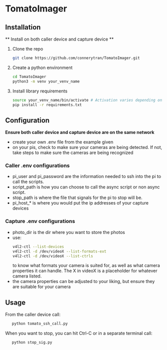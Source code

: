 # TomatoImager



## Installation

** Install on both caller device and capture device **

1. Clone the repo
   ```sh
   git clone https://github.com/connerytran/TomatoImager.git
   ```
2. Create a python environment
   ```sh
   cd TomatoImager
   python3 -m venv your_venv_name 
   ```
3. Install library requirements
   ```sh
   source your_venv_name/bin/activate # Activation varies depending on os
   pip install -r requirements.txt
   ```



## Configuration

**Ensure both caller device and capture device are on the same network**
- create your own .env file from the example given
- on your pis, check to make sure your cameras are being detected. If not, take steps to make sure the cameras are being  recognized

### Caller .env configurations
- pi_user and pi_password are the information needed to ssh into the pi to call the scripts.
- script_path is how you can choose to call the async script or non async script.
- stop_path is where the file that signals for the pi to stop will be.
- pi_host_* is where you would put the ip addresses of your capture devices

### Capture .env configurations
- photo_dir is the dir where you want to store the photos
- use:
  ```sh
  v4l2-ctl --list-devices
  v4l2-ctl -d /dev/videoX --list-formats-ext
  v4l2-ctl -d /dev/videoX --list-ctrls
  ```
  to know what formats your camera is suited for, as well as what camera properties it     can handle. The X in videoX is a placeholder for whatever camera listed.
- the camera properties can be adjusted to your liking, but ensure they are suitable for your camera



## Usage
From the caller device call:
```sh
   python tomato_ssh_call.py
```
When you want to stop, you can hit Ctrl-C or in a separate terminal call:
```sh
   python stop_sig.py
```






   
